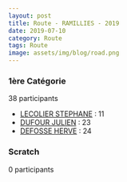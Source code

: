 ```yaml
---
layout: post
title: Route - RAMILLIES - 2019
date: 2019-07-10
category: Route
tags: Route
image: assets/img/blog/road.png
---
```


### 1ère Catégorie
38 participants
- [LECOLIER STEPHANE](https://teamspecializedlille.cc/coureurs/lecolierstephane) : 11
- [DUFOUR JULIEN](https://teamspecializedlille.cc/coureurs/dufourjulien) : 23
- [DEFOSSE HERVE](https://teamspecializedlille.cc/coureurs/defosseherve) : 24

### Scratch
0 participants
